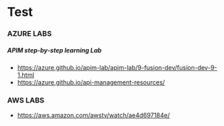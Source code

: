 # Test
### AZURE LABS
##### APIM step-by-step learning Lab
- https://azure.github.io/apim-lab/apim-lab/9-fusion-dev/fusion-dev-9-1.html
- https://azure.github.io/api-management-resources/

### AWS LABS
- https://aws.amazon.com/awstv/watch/ae4d697184e/
